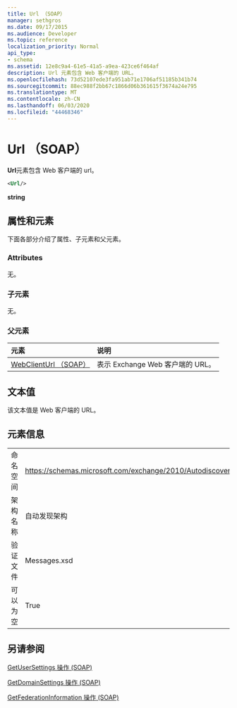 ```yaml
---
title: Url （SOAP）
manager: sethgros
ms.date: 09/17/2015
ms.audience: Developer
ms.topic: reference
localization_priority: Normal
api_type:
- schema
ms.assetid: 12e8c9a4-61e5-41a5-a9ea-423ce6f464af
description: Url 元素包含 Web 客户端的 URL。
ms.openlocfilehash: 73d52107ede3fa951ab71e1706af51185b341b74
ms.sourcegitcommit: 88ec988f2bb67c1866d06b361615f3674a24e795
ms.translationtype: MT
ms.contentlocale: zh-CN
ms.lasthandoff: 06/03/2020
ms.locfileid: "44468346"
---
```

# <a name="url-soap"></a>Url （SOAP）

**Url**元素包含 Web 客户端的 url。 
  
```XML
<Url/>
```

 **string**
## <a name="attributes-and-elements"></a>属性和元素

下面各部分介绍了属性、子元素和父元素。
  
### <a name="attributes"></a>Attributes

无。
  
### <a name="child-elements"></a>子元素

无。
  
### <a name="parent-elements"></a>父元素

|**元素**|**说明**|
|:-----|:-----|
|[WebClientUrl （SOAP）](webclienturl-soap.md) <br/> |表示 Exchange Web 客户端的 URL。  <br/> |
   
## <a name="text-value"></a>文本值

该文本值是 Web 客户端的 URL。
  
## <a name="element-information"></a>元素信息

|||
|:-----|:-----|
|命名空间  <br/> |https://schemas.microsoft.com/exchange/2010/Autodiscover  <br/> |
|架构名称  <br/> |自动发现架构  <br/> |
|验证文件  <br/> |Messages.xsd  <br/> |
|可以为空  <br/> |True  <br/> |
   
## <a name="see-also"></a>另请参阅



[GetUserSettings 操作 (SOAP)](getusersettings-operation-soap.md)
  
[GetDomainSettings 操作 (SOAP)](getdomainsettings-operation-soap.md)
  
[GetFederationInformation 操作 (SOAP)](getfederationinformation-operation-soap.md)

